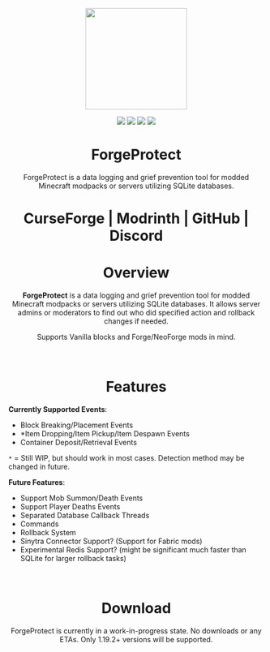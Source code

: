 <p align="center">
  <img width="200" height="200" src="https://raw.githubusercontent.com/DenisMasterHerobrine/ForgeProtect/dev/1.19.2/assets/forgeprotect-icon.svg">
</p>
  
<p align="center">
  <img src="https://cf.way2muchnoise.eu/ForgeProtect.svg"> <img src="https://cf.way2muchnoise.eu/ForgeProtect.svg"> <img src="https://img.shields.io/github/license/DenisMasterHerobrine/ForgeProtect"> <img src="https://img.shields.io/github/issues/denismasterherobrine/ForgeProtect">
</p>

<h1 align="center"><strong>ForgeProtect</strong></h1>

<div align="center">ForgeProtect is a data logging and grief prevention tool for modded Minecraft modpacks or servers utilizing SQLite databases.</div>

<h1 align="center">CurseForge | Modrinth | GitHub | Discord</h1>

<h1 align="center">Overview</h1>

<p align="center"><b>ForgeProtect</b> is a data logging and grief prevention tool for modded Minecraft modpacks or servers utilizing SQLite databases. It allows server admins or moderators to find out who did specified action and rollback changes if needed. </p>
<p align="center">Supports Vanilla blocks and Forge/NeoForge mods in mind. </p>

<h1 align="center"><br />Features</h1>

**Currently Supported Events**:
- Block Breaking/Placement Events
- *Item Dropping/Item Pickup/Item Despawn Events
- Container Deposit/Retrieval Events

`*` = Still WIP, but should work in most cases. Detection method may be changed in future.

**Future Features**:
- Support Mob Summon/Death Events
- Support Player Deaths Events
- Separated Database Callback Threads
- Commands
- Rollback System
- Sinytra Connector Support? (Support for Fabric mods)
- Experimental Redis Support? (might be significant much faster than SQLite for larger rollback tasks)

<h1 align="center"><br />Download</h1>

<p align="center">ForgeProtect is currently in a work-in-progress state. No downloads or any ETAs. Only 1.19.2+ versions will be supported.</p>

